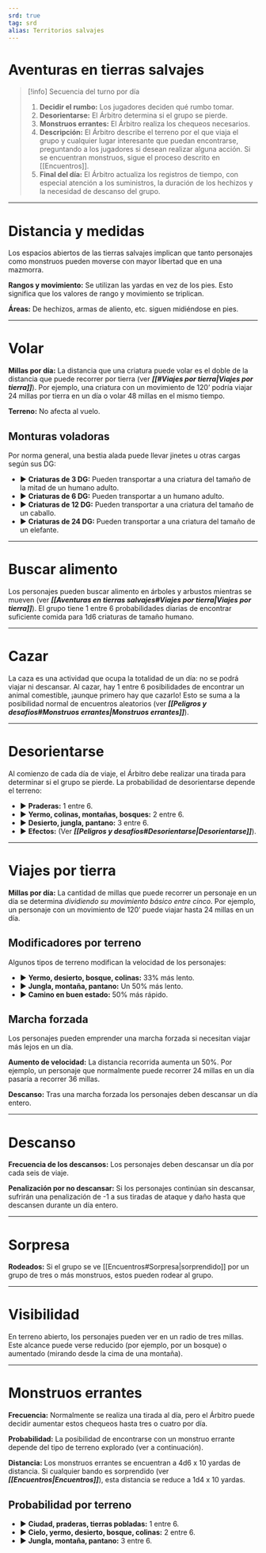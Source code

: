 ```yaml
---
srd: true
tag: srd
alias: Territorios salvajes
---
```

# Aventuras en tierras salvajes

> [!info] Secuencia del turno por día
> 
> 1.  **Decidir el rumbo:** Los jugadores deciden qué rumbo tomar.
> 2.  **Desorientarse:** El Árbitro determina si el grupo se pierde.
> 3.  **Monstruos errantes:** El Árbitro realiza los chequeos necesarios.
> 4.  **Descripción:** El Árbitro describe el terreno por el que viaja el grupo y cualquier lugar interesante que puedan encontrarse, preguntando a los jugadores si desean realizar alguna acción. Si se encuentran monstruos, sigue el proceso descrito en [[Encuentros]].
> 5.  **Final del día:** El Árbitro actualiza los registros de tiempo, con especial atención a los suministros, la duración de los hechizos y la necesidad de descanso del grupo.

---
# Distancia y medidas

Los espacios abiertos de las tierras salvajes implican que tanto personajes como monstruos pueden moverse con mayor libertad que en una mazmorra.

**Rangos y movimiento:** Se utilizan las yardas en vez de los pies. Esto significa que los valores de rango y movimiento se triplican.

**Áreas:** De hechizos, armas de aliento, etc. siguen midiéndose en pies.

---
# Volar

**Millas por día:** La distancia que una criatura puede volar es el doble de la distancia que puede recorrer por tierra (ver **_[[#Viajes por tierra|Viajes por tierra]]_**). Por ejemplo, una criatura con un movimiento de 120’ podría viajar 24 millas por tierra en un día o volar 48 millas en el mismo tiempo.

**Terreno:** No afecta al vuelo.

## Monturas voladoras

Por norma general, una bestia alada puede llevar jinetes u otras cargas según sus DG: 

- ▶ **Criaturas de 3 DG:** Pueden transportar a una criatura del tamaño de la mitad de un humano adulto. 
- ▶ **Criaturas de 6 DG:** Pueden transportar a un humano adulto. 
- ▶ **Criaturas de 12 DG:** Pueden transportar a una criatura del tamaño de un caballo. 
- ▶ **Criaturas de 24 DG:** Pueden transportar a una criatura del tamaño de un elefante.

---
# Buscar alimento

Los personajes pueden buscar alimento en árboles y arbustos mientras se mueven (ver **_[[Aventuras en tierras salvajes#Viajes por tierra|Viajes por tierra]]_**). El grupo tiene 1 entre 6 probabilidades diarias de encontrar suficiente comida para 1d6 criaturas de tamaño humano.

---
# Cazar

La caza es una actividad que ocupa la totalidad de un día: no se podrá viajar ni descansar. Al cazar, hay 1 entre 6 posibilidades de encontrar un animal comestible, ¡aunque primero hay que cazarlo! Esto se suma a la posibilidad normal de encuentros aleatorios (ver **_[[Peligros y desafíos#Monstruos errantes|Monstruos errantes]]_**).

---
# Desorientarse

Al comienzo de cada día de viaje, el Árbitro debe realizar una tirada para determinar si el grupo se pierde. La probabilidad de desorientarse depende el terreno: 

- ▶  **Praderas:** 1 entre 6. 
- ▶ **Yermo, colinas, montañas, bosques:** 2 entre 6. 
- ▶ **Desierto, jungla, pantano:** 3 entre 6. 
- ▶ **Efectos:** (Ver **_[[Peligros y desafíos#Desorientarse|Desorientarse]]_**).

---
# Viajes por tierra

**Millas por día:** La cantidad de millas que puede recorrer un personaje en un día se determina _dividiendo su movimiento básico entre cinco_. Por ejemplo, un personaje con un movimiento de 120’ puede viajar hasta 24 millas en un día.

## Modificadores por terreno

Algunos tipos de terreno modifican la velocidad de los personajes: 

- ▶ **Yermo, desierto, bosque, colinas:** 33% más lento. 
- ▶ **Jungla, montaña, pantano:** Un 50% más lento. 
- ▶ **Camino en buen estado:** 50% más rápido.

## Marcha forzada

Los personajes pueden emprender una marcha forzada si necesitan viajar más lejos en un día.

**Aumento de velocidad:** La distancia recorrida aumenta un 50%. Por ejemplo, un personaje que normalmente puede recorrer 24 millas en un día pasaría a recorrer 36 millas.

**Descanso:** Tras una marcha forzada los personajes deben descansar un día entero.

---
# Descanso

**Frecuencia de los descansos:** Los personajes deben descansar un día por cada seis de viaje.

**Penalización por no descansar:** Si los personajes continúan sin descansar, sufrirán una penalización de -1 a sus tiradas de ataque y daño hasta que descansen durante un día entero.

---
# Sorpresa

**Rodeados:** Si el grupo se ve [[Encuentros#Sorpresa|sorprendido]] por un grupo de tres o más monstruos, estos pueden rodear al grupo.

---
# Visibilidad

En terreno abierto, los personajes pueden ver en un radio de tres millas. Este alcance puede verse reducido (por ejemplo, por un bosque) o aumentado (mirando desde la cima de una montaña).

---
# Monstruos errantes

**Frecuencia:** Normalmente se realiza una tirada al día, pero el Árbitro puede decidir aumentar estos chequeos hasta tres o cuatro por día.

**Probabilidad:** La posibilidad de encontrarse con un monstruo errante depende del tipo de terreno explorado (ver a continuación).

**Distancia:** Los monstruos errantes se encuentran a 4d6 x 10 yardas de distancia. Si cualquier bando es sorprendido (ver **_[[Encuentros|Encuentros]]_**), esta distancia se reduce a 1d4 x 10 yardas.

## Probabilidad por terreno 

- ▶ **Ciudad, praderas, tierras pobladas:** 1 entre 6. 
- ▶ **Cielo, yermo, desierto, bosque, colinas:** 2 entre 6. 
- ▶ **Jungla, montaña, pantano:** 3 entre 6.